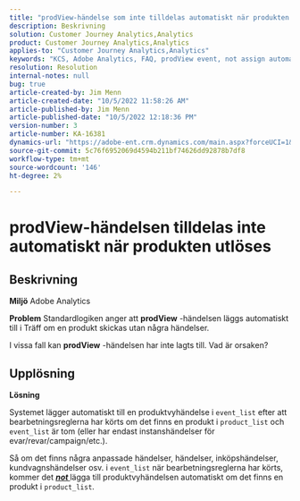 ```yaml
---
title: "prodView-händelse som inte tilldelas automatiskt när produkten utlöses"
description: Beskrivning
solution: Customer Journey Analytics,Analytics
product: Customer Journey Analytics,Analytics
applies-to: "Customer Journey Analytics,Analytics"
keywords: "KCS, Adobe Analytics, FAQ, prodView event, not assign automatically, product, utlöst"
resolution: Resolution
internal-notes: null
bug: true
article-created-by: Jim Menn
article-created-date: "10/5/2022 11:58:26 AM"
article-published-by: Jim Menn
article-published-date: "10/5/2022 12:18:36 PM"
version-number: 3
article-number: KA-16381
dynamics-url: "https://adobe-ent.crm.dynamics.com/main.aspx?forceUCI=1&pagetype=entityrecord&etn=knowledgearticle&id=43d0a503-a544-ed11-bba1-000d3a3064b8"
source-git-commit: 5c76f6952069d4594b211bf74626dd92878b7df8
workflow-type: tm+mt
source-wordcount: '146'
ht-degree: 2%

---
```


# prodView-händelsen tilldelas inte automatiskt när produkten utlöses

## Beskrivning


<b>Miljö</b>
Adobe Analytics

<b>Problem</b>
Standardlogiken anger att <b>prodView</b> -händelsen läggs automatiskt till i Träff om en produkt skickas utan några händelser.

I vissa fall kan <b>prodView</b> -händelsen har inte lagts till. Vad är orsaken?


## Upplösning


<b>Lösning</b>

Systemet lägger automatiskt till en produktvyhändelse i `event_list` efter att bearbetningsreglerna har körts om det finns en produkt i `product_list` och `event_list` är tom (eller har endast instanshändelser för evar/revar/campaign/etc.).

Så om det finns några anpassade händelser, händelser, inköpshändelser, kundvagnshändelser osv. i `event_list` när bearbetningsreglerna har körts, kommer det <u><em><b>not </b></em></u>lägga till produktvyhändelsen automatiskt om det finns en produkt i `product_list`.
